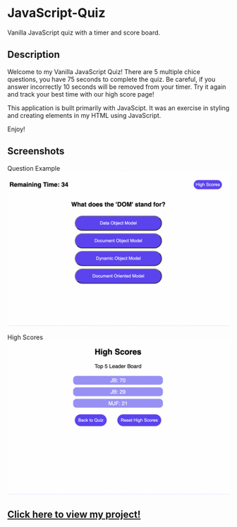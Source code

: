 # JavaScript-Quiz
Vanilla JavaScript quiz with a timer and score board. 

## Description

Welcome to my Vanilla JavaScript Quiz! There are 5 multiple chice questions, you have 75 seconds to complete the quiz. Be careful, if you answer incorrectly 10 seconds will be removed from your timer. Try it again and track your best time with our high score page!

This application is built primarily with JavaScipt. It was an exercise in styling and creating elements in my HTML using JavaScript. 

Enjoy!

## Screenshots
Question Example
![screenshot of asignment](./assets/images/ss2.png)

High Scores
![screenshot of asignment](./assets/images/ss4.png)

## [Click here to view my project!](https://jessebradbury.github.io/JavaScript-Quiz/)